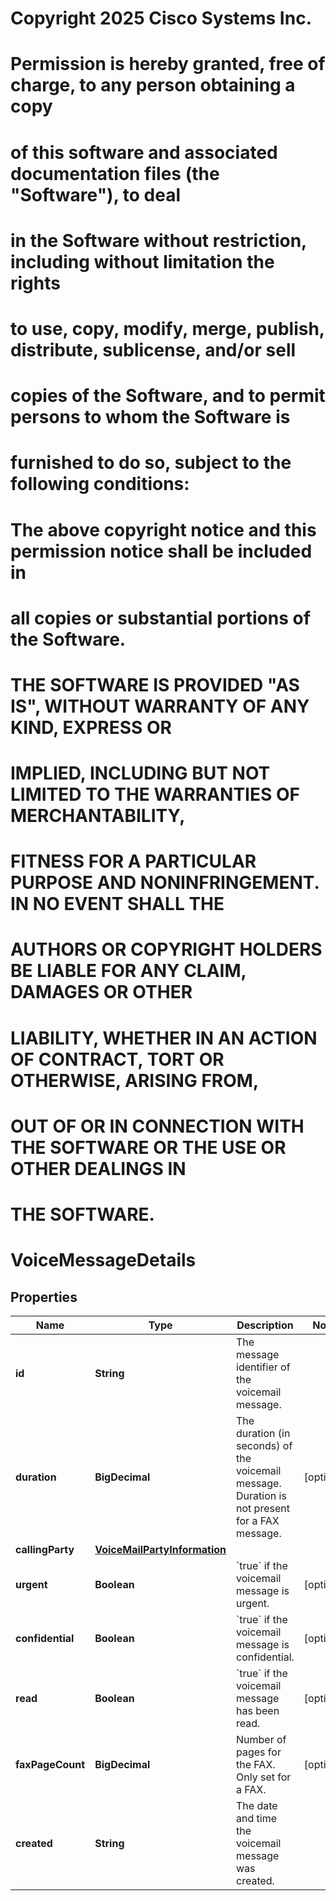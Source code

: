 <!--  Copyright 2025 Cisco Systems Inc.

Permission is hereby granted, free of charge, to any person obtaining a copy
of this software and associated documentation files (the "Software"), to deal
in the Software without restriction, including without limitation the rights
to use, copy, modify, merge, publish, distribute, sublicense, and/or sell
copies of the Software, and to permit persons to whom the Software is
furnished to do so, subject to the following conditions:

The above copyright notice and this permission notice shall be included in
all copies or substantial portions of the Software.

THE SOFTWARE IS PROVIDED "AS IS", WITHOUT WARRANTY OF ANY KIND, EXPRESS OR
IMPLIED, INCLUDING BUT NOT LIMITED TO THE WARRANTIES OF MERCHANTABILITY,
FITNESS FOR A PARTICULAR PURPOSE AND NONINFRINGEMENT. IN NO EVENT SHALL THE
AUTHORS OR COPYRIGHT HOLDERS BE LIABLE FOR ANY CLAIM, DAMAGES OR OTHER
LIABILITY, WHETHER IN AN ACTION OF CONTRACT, TORT OR OTHERWISE, ARISING FROM,
OUT OF OR IN CONNECTION WITH THE SOFTWARE OR THE USE OR OTHER DEALINGS IN
THE SOFTWARE.-->
# Copyright 2025 Cisco Systems Inc.
#
# Permission is hereby granted, free of charge, to any person obtaining a copy
# of this software and associated documentation files (the "Software"), to deal
# in the Software without restriction, including without limitation the rights
# to use, copy, modify, merge, publish, distribute, sublicense, and/or sell
# copies of the Software, and to permit persons to whom the Software is
# furnished to do so, subject to the following conditions:
#
# The above copyright notice and this permission notice shall be included in
# all copies or substantial portions of the Software.
#
# THE SOFTWARE IS PROVIDED "AS IS", WITHOUT WARRANTY OF ANY KIND, EXPRESS OR
# IMPLIED, INCLUDING BUT NOT LIMITED TO THE WARRANTIES OF MERCHANTABILITY,
# FITNESS FOR A PARTICULAR PURPOSE AND NONINFRINGEMENT. IN NO EVENT SHALL THE
# AUTHORS OR COPYRIGHT HOLDERS BE LIABLE FOR ANY CLAIM, DAMAGES OR OTHER
# LIABILITY, WHETHER IN AN ACTION OF CONTRACT, TORT OR OTHERWISE, ARISING FROM,
# OUT OF OR IN CONNECTION WITH THE SOFTWARE OR THE USE OR OTHER DEALINGS IN
# THE SOFTWARE.



# VoiceMessageDetails


## Properties

| Name | Type | Description | Notes |
|------------ | ------------- | ------------- | -------------|
|**id** | **String** | The message identifier of the voicemail message. |  |
|**duration** | **BigDecimal** |  The duration (in seconds) of the voicemail message.  Duration is not present for a FAX message. |  [optional] |
|**callingParty** | [**VoiceMailPartyInformation**](VoiceMailPartyInformation.md) |  |  |
|**urgent** | **Boolean** | &#x60;true&#x60; if the voicemail message is urgent. |  [optional] |
|**confidential** | **Boolean** | &#x60;true&#x60; if the voicemail message is confidential. |  [optional] |
|**read** | **Boolean** | &#x60;true&#x60; if the voicemail message has been read. |  [optional] |
|**faxPageCount** | **BigDecimal** | Number of pages for the FAX.  Only set for a FAX. |  [optional] |
|**created** | **String** | The date and time the voicemail message was created. |  |




